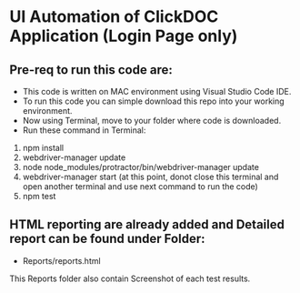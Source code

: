 # UI Automation of ClickDOC Application (Login Page only)

## Pre-req to run this code are:

* This code is written on MAC environment using Visual Studio Code IDE.
* To run this code you can simple download this repo into your working environment.
* Now using Terminal, move to your folder where code is downloaded.
* Run these command in Terminal:
1. npm install
2. webdriver-manager update
3. node node_modules/protractor/bin/webdriver-manager update
4. webdriver-manager start (at this point, donot close this terminal and open another terminal and use next command to run the code)
5. npm test

## HTML reporting are already added and Detailed report can be found under Folder:
* Reports/reports.html

This Reports folder also contain Screenshot of each test results.
